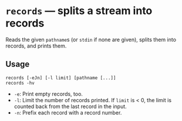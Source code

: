 # `records` — splits a stream into records

Reads the given `pathname`s (or `stdin` if none are given), splits them into
records, and prints them.

## Usage

```
records [-eJn] [-l limit] [pathname [...]]
records -hv
```

* `-e`: Print empty records, too.
* `-l`: Limit the number of records printed. If `limit` is < 0, the limit is
  counted back from the last record in the input.
* `-n`: Prefix each record with a record number.
